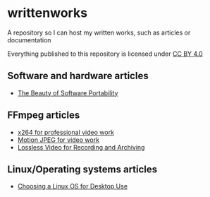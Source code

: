 # writtenworks
A repository so I can host my written works, such as articles or documentation

Everything published to this repository is licensed under [CC BY 4.0](LICENSE)

## Software and hardware articles

* [The Beauty of Software Portability](pdf/crossplatform.pdf)

## FFmpeg articles

* [x264 for professional video work](pdf/x264.pdf)
* [Motion JPEG for video work](mjpeg/mjpeg.pdf)
* [Lossless Video for Recording and Archiving](lossless/lossless.pdf)

## Linux/Operating systems articles

* [Choosing a Linux OS for Desktop Use](pdf/distros.pdf)
